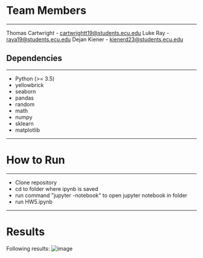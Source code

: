 # Team Members
___
Thomas Cartwright - cartwrightt19@students.ecu.edu
Luke Ray - raya19@students.ecu.edu
Dejan Kiener - kienerd23@students.ecu.edu

## Dependencies
---
 - Python (>= 3.5)
 - yellowbrick
 - seaborn
 - pandas
 - random
 - math
 - numpy
 - sklearn
 - matplotlib
___
# How to Run
---
- Clone repository
- cd to folder where ipynb is saved
- run command "jupyter -notebook" to open jupyter notebook in folder
- run HW5.ipynb
---
# Results
Following results:
![image](https://i.gyazo.com/711f11690c38703ea6ae790e9e6dcab9.png)
